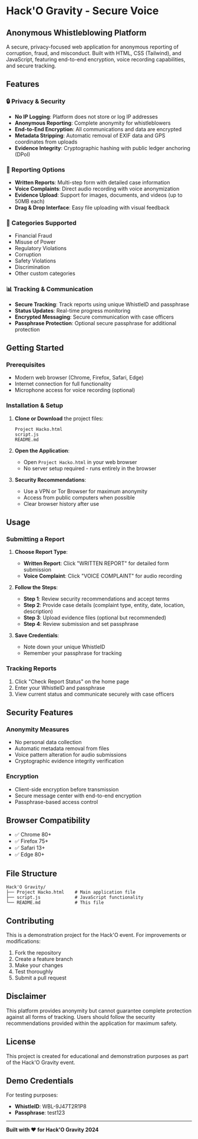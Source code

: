 # Hack'O Gravity - Secure Voice

## Anonymous Whistleblowing Platform

A secure, privacy-focused web application for anonymous reporting of corruption, fraud, and misconduct. Built with HTML, CSS (Tailwind), and JavaScript, featuring end-to-end encryption, voice recording capabilities, and secure tracking.

## Features

### 🔒 Privacy & Security
- **No IP Logging**: Platform does not store or log IP addresses
- **Anonymous Reporting**: Complete anonymity for whistleblowers
- **End-to-End Encryption**: All communications and data are encrypted
- **Metadata Stripping**: Automatic removal of EXIF data and GPS coordinates from uploads
- **Evidence Integrity**: Cryptographic hashing with public ledger anchoring (DPoI)

### 📝 Reporting Options
- **Written Reports**: Multi-step form with detailed case information
- **Voice Complaints**: Direct audio recording with voice anonymization
- **Evidence Upload**: Support for images, documents, and videos (up to 50MB each)
- **Drag & Drop Interface**: Easy file uploading with visual feedback

### 🎯 Categories Supported
- Financial Fraud
- Misuse of Power
- Regulatory Violations
- Corruption
- Safety Violations
- Discrimination
- Other custom categories

### 📊 Tracking & Communication
- **Secure Tracking**: Track reports using unique WhistleID and passphrase
- **Status Updates**: Real-time progress monitoring
- **Encrypted Messaging**: Secure communication with case officers
- **Passphrase Protection**: Optional secure passphrase for additional protection

## Getting Started

### Prerequisites
- Modern web browser (Chrome, Firefox, Safari, Edge)
- Internet connection for full functionality
- Microphone access for voice recording (optional)

### Installation & Setup

1. **Clone or Download** the project files:
   ```
   Project Hacko.html
   script.js
   README.md
   ```

2. **Open the Application**:
   - Open `Project Hacko.html` in your web browser
   - No server setup required - runs entirely in the browser

3. **Security Recommendations**:
   - Use a VPN or Tor Browser for maximum anonymity
   - Access from public computers when possible
   - Clear browser history after use

## Usage

### Submitting a Report

1. **Choose Report Type**:
   - **Written Report**: Click "WRITTEN REPORT" for detailed form submission
   - **Voice Complaint**: Click "VOICE COMPLAINT" for audio recording

2. **Follow the Steps**:
   - **Step 1**: Review security recommendations and accept terms
   - **Step 2**: Provide case details (complaint type, entity, date, location, description)
   - **Step 3**: Upload evidence files (optional but recommended)
   - **Step 4**: Review submission and set passphrase

3. **Save Credentials**:
   - Note down your unique WhistleID
   - Remember your passphrase for tracking

### Tracking Reports

1. Click "Check Report Status" on the home page
2. Enter your WhistleID and passphrase
3. View current status and communicate securely with case officers

## Security Features

### Anonymity Measures
- No personal data collection
- Automatic metadata removal from files
- Voice pattern alteration for audio submissions
- Cryptographic evidence integrity verification

### Encryption
- Client-side encryption before transmission
- Secure message center with end-to-end encryption
- Passphrase-based access control

## Browser Compatibility

- ✅ Chrome 80+
- ✅ Firefox 75+
- ✅ Safari 13+
- ✅ Edge 80+

## File Structure

```
Hack'O Gravity/
├── Project Hacko.html    # Main application file
├── script.js             # JavaScript functionality
└── README.md             # This file
```

## Contributing

This is a demonstration project for the Hack'O event. For improvements or modifications:

1. Fork the repository
2. Create a feature branch
3. Make your changes
4. Test thoroughly
5. Submit a pull request

## Disclaimer

This platform provides anonymity but cannot guarantee complete protection against all forms of tracking. Users should follow the security recommendations provided within the application for maximum safety.

## License

This project is created for educational and demonstration purposes as part of the Hack'O Gravity event.

## Demo Credentials

For testing purposes:
- **WhistleID**: WBL-9J47T2R1P8
- **Passphrase**: test123

---

**Built with ❤️ for Hack'O Gravity 2024**
